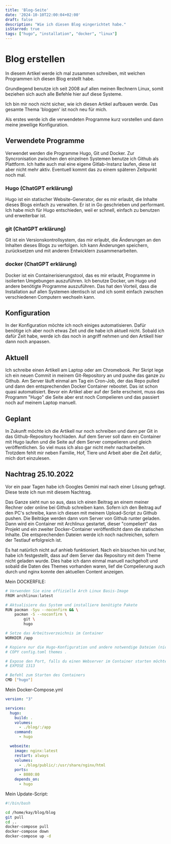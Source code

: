 ```yaml
---
title: 'Blog-Seite'
date: '2024-10-10T22:00:04+02:00'
draft: false
description: "Wie ich diesen Blog eingerichtet habe."
isStarred: true
tags: ["hugo", "installation", "docker", "linux"]
---
```

# Blog erstellen

In diesem Artikel werde ich mal zusammen schreiben, mit welchen Programmen ich diesen Blog erstellt habe.

Grundlegend benutze ich seit 2008 auf allen meinen Rechnern Linux, somit beziehen sich auch alle Befehle hier auf diese Systeme.

Ich bin mir noch nicht sicher, wie ich diesen Artikel aufbauen werde. Das gesamte Thema 'bloggen' ist noch neu für mich.

Als erstes werde ich die verwendeten Programme kurz vorstellen und dann meine jeweilige Konfiguration.

## Verwendete Programme

Verwendet werden die Programme Hugo, Git und Docker. Zur Syncronisation zwischen den einzelnen Systemen benutze ich Github als Plattform. Ich hatte auch mal eine eigene Gitlab-Instanz laufen, diese ist aber nicht mehr aktiv. Eventuell kommt das zu einem späteren Zeitpunkt noch mal.

### Hugo (ChatGPT erklärung)

Hugo ist ein statischer Website-Generator, der es mir erlaubt, die Inhalte dieses Blogs einfach zu verwalten. Er ist in Go geschrieben und performant. Ich habe mich für Hugo entschieden, weil er schnell, einfach zu benutzen und erweiterbar ist.

### git (ChatGPT erklärung)

Git ist ein Versionskontrollsystem, das mir erlaubt, die Änderungen an den Inhalten dieses Blogs zu verfolgen. Ich kann Änderungen speichern, zurücksetzen und mit anderen Entwicklern zusammenarbeiten.

### docker (ChatGPT erklärung)

Docker ist ein Containerisierungstool, das es mir erlaubt, Programme in isolierten Umgebungen auszuführen. Ich benutze Docker, um Hugo und andere benötigte Programme auszuführen. Das hat den Vorteil, dass die Installation auf allen Systemen identisch ist und ich somit einfach zwischen verschiedenen Computern wechseln kann.

## Konfiguration

In der Konfiguration möchte ich noch einiges automatisieren. Dafür benötige ich aber noch etwas Zeit und die habe ich aktuell nicht.
Sobald ich dafür Zeit habe, werde ich das noch in angriff nehmen und den Artikell hier dann noch anpassen.

## Aktuell
Ich schreibe einen Artikell am Laptop oder am Chromebook. Per Skript lege ich ein neuen Commit in meinem Git-Repository an und pushe das ganze zu Github.
Am Server läuft einmal am Tag ein Cron-Job, der das Repo pulled und dann den entsprechenden Docker Container rebootet.
Das ist schon quasi automatisiert.
Bevor ein Artikel aber auf der Seite erscheint, muss das Programm "Hugo" die Seite aber erst noch Compelieren und das passiert noch auf meinem Laptop manuell.

## Geplant
In Zukunft möchte ich die Artikell nur noch schreiben und dann per Git in das Github-Repository hochladen.
Auf dem Server soll dann ein Container mit Hugo laufen und die Seite auf dem Server compelieren und gleich veröffentlichen.
So viel muss ich also gar nicht mehr nacharbeiten. Trotzdem fehlt mir neben Familie, Hof, Tiere und Arbeit aber die Zeit dafür, mich dort einzulesen.

## Nachtrag 25.10.2022
Vor ein paar Tagen habe ich Googles Gemini mal nach einer Lösung gefragt.
Diese teste ich nun mit diesem Nachtrag.

Das Ganze sieht nun so aus, dass ich einen Beitrag an einem meiner Rechner oder online bei Github schreiben kann. Sofern ich den Beitrag auf den PC's schreibe, kann ich diesen mit meinem Upload-Script zu Github pushen.
Die Beiträge werden dann vom Server von Github runter geladen.
Dann wird ein Container mit Archlinux gestartet, dieser "compeliert" das Projekt und ein zweiter Docker-Container veröffentlicht dann die statischen Inhalte.
Die entsprechenden Dateien werde ich noch nachreichen, sofern der Testlauf erfolgreich ist.

Es hat natürlich nicht auf anhieb funktioniert. Nach ein bisschen hin und her, habe ich festgestellt, dass auf dem Server das Repository mit dem Theme nicht geladen wurde.
Dies habe ich dann einmal manuell nachgeholt und sobald die Daten des Themes vorhanden waren, lief die Compelierung auch durch und nginx konnte den aktuellen Content anzeigen.

Mein DOCKERFILE:
````bash
# Verwenden Sie eine offizielle Arch Linux Basis-Image
FROM archlinux:latest

# Aktualisiere das System und installiere benötigte Pakete
RUN pacman -Syu --noconfirm && \
    pacman -S --noconfirm \
        git \
        hugo

# Setze das Arbeitsverzeichnis im Container
WORKDIR /app

# Kopiere nur die Hugo-Konfiguration und andere notwendige Dateien (nicht den gesamten Quellcode)
# COPY config.toml themes .

# Expose den Port, falls du einen Webserver im Container starten möchtest (optional)
# EXPOSE 1313

# Befehl zum Starten des Containers
CMD ["hugo"]
````

Mein Docker-Compose.yml
````yml
version: "3"

services:
  hugo:
    build: .
    volumes: 
      - ./blog/:/app
    command:
      - hugo

  webseite:
    image: nginx:latest
    restart: always
    volumes:
      - ./blog/public/:/usr/share/nginx/html
    ports:
      - 8080:80
    depends_on:
      - hugo
````

Mein Update-Script:
````bash
#!/bin/bash

cd /home/kay/blog/blog
git pull
cd ..
docker-compose pull
docker-compose down
docker-compose up -d
````
